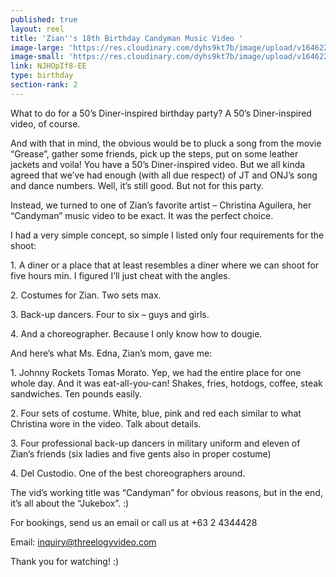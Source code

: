 ```yaml
---
published: true
layout: reel
title: 'Zian''s 18th Birthday Candyman Music Video '
image-large: 'https://res.cloudinary.com/dyhs9kt7b/image/upload/v1646223757/Zian.webp'
image-small: 'https://res.cloudinary.com/dyhs9kt7b/image/upload/v1646223757/Zian.webp'
link: NJHOpIf8-EE
type: birthday
section-rank: 2
---
```

What to do for a 50’s Diner-inspired birthday party? A 50’s Diner-inspired video, of course.

And with that in mind, the obvious would be to pluck a song from the movie “Grease”, gather some friends, pick up the steps, put on some leather jackets and voila! You have a 50’s Diner-inspired video. But we all kinda agreed that we’ve had enough (with all due respect) of JT and ONJ’s song and dance numbers. Well, it’s still good. But not for this party.

Instead, we turned to one of Zian’s favorite artist – Christina Aguilera, her “Candyman” music video to be exact. It was the perfect choice.

I had a very simple concept, so simple I listed only four requirements for the shoot:

<p>1. A diner or a place that at least resembles a diner where we can shoot for five hours min. I figured I’ll just cheat with the angles.</p>
<p>2. Costumes for Zian. Two sets max.</p>
<p>3. Back-up dancers. Four to six – guys and girls.</p>
<p>4. And a choreographer. Because I only know how to dougie.</p>
And here’s what Ms. Edna, Zian’s mom, gave me:
<p>1. Johnny Rockets Tomas Morato. Yep, we had the entire place for one whole day. And it was eat-all-you-can! Shakes, fries, hotdogs, coffee, steak sandwiches. Ten pounds easily.</p>
<p>2. Four sets of costume. White, blue, pink and red each similar to what Christina wore in the video. Talk about details.</p>
<p>3. Four professional back-up dancers in military uniform and eleven of Zian’s friends (six ladies and five gents also in proper costume)</p>
<p>4. Del Custodio. One of the best choreographers around.</p>
The vid’s working title was “Candyman” for obvious reasons, but in the end, it’s all about the “Jukebox”. :) 

For bookings, send us an email or call us at +63 2 4344428

Email: inquiry@threelogyvideo.com

Thank you for watching! :)
